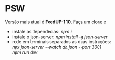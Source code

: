 # PSW
Versão mais atual é **FeedUP-1.10**. Faça um clone e 
* instale as dependêcias: *npm i*
* instale o json-server: *npm install -g json-server*
* rode em terminais separados as duas instruções:<br/>
*npx json-server --watch db.json --port 3001* <br/>
*npm run dev*

